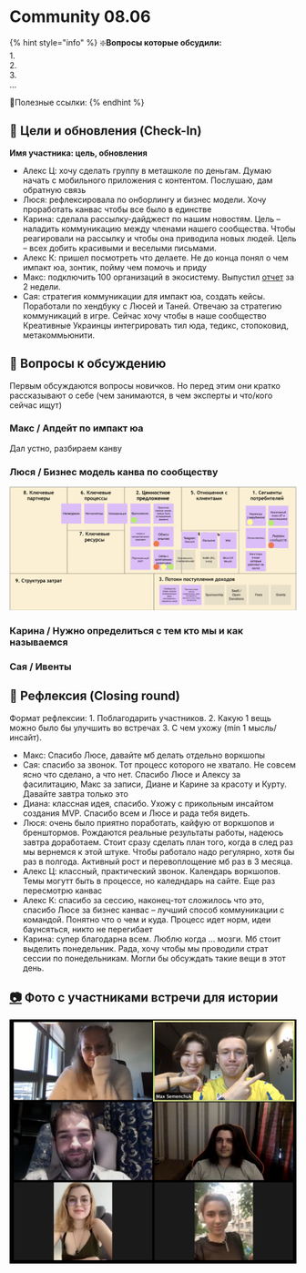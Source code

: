 # Community 08.06

{% hint style="info" %}
❇️**Вопросы которые обсудили:**  
1.  
2.  
3.   
...

🔗Полезные ссылки:
{% endhint %}

## 🎯 Цели и обновления \(Check-In\) <a id="celi-i-apdeity"></a>

**Имя участника: цель, обновления**

* Алекс Ц: хочу сделать группу в меташколе по деньгам. Думаю начать с мобильного приложения с контентом. Послушаю, дам обратную связь
* Люся: рефлексировала по онборлингу и бизнес модели. Хочу проработать канвас чтобы все было в единстве
* Карина: сделала рассылку-дайджест по нашим новостям. Цель – наладить коммуникацию между членами нашего сообщества. Чтобы реагировали на рассылку и чтобы она приводила новых людей. Цель – всех добить красивыми и веселыми письмами.
* Алекс К: пришел посмотреть что делаете. Не до конца понял о чем импакт юа, зонтик, пойму чем помочь и приду
* Макс: подключить 100 организаций в экосистему. Выпустил [отчет](../../onovlennya-ta-zviti.md) за 2 недели.
* Сая: стратегия коммуникации для импакт юа, создать кейсы. Поработали по хендбуку с Люсей и Таней. Отвечаю за стратегию коммуникаций в игре. Сейчас хочу чтобы в наше сообщество Креативные Украинцы интегрировать тил юда, тедикс, стопоковид, метакоммьюнити. 

## 📝 Вопросы к обсуждению <a id="voprosy"></a>

Первым обсуждаются вопросы новичков. Но перед этим они кратко рассказывают о себе \(чем занимаются, в чем эксперты и что/кого сейчас ищут\)

### Макс / Апдейт по импакт юа

Дал устно, разбираем канву

### Люся / Бизнес модель канва по сообществу

![](../../.gitbook/assets/image%20%28113%29.png)

### Карина / Нужно определиться с тем кто мы и как называемся

### Сая / Ивенты

## 🤔 Рефлексия \(Closing round\) <a id="refleksiya"></a>

Формат рефлексии: 1. Поблагодарить участников. 2. Какую 1 вещь можно было бы улучшить во встречах 3. С чем ухожу \(min 1 мысль/инсайт\).

* Макс: Спасибо Люсе, давайте мб делать отдельно воркшопы
* Сая: спасибо за звонок. Тот процесс которого не хватало. Не совсем ясно что сделано, а что нет. Спасибо Люсе и Алексу за фасилитацию, Макс за записи, Диане и Карине за красоту и Курту. Давайте завтра только это
* Диана: классная идея, спасибо. Ухожу с прикольным инсайтом создания MVP. Спасибо всем и Люсе и рада тебя видеть. 
* Люся: очень было приятно поработать, кайфую от воркшопов и бренштормов. Рождаются реальные результаты работы, надеюсь завтра доработаем. Стоит сразу сделать план того, когда в след раз мы вернемся к этой штуке. Чтобы работало надо регулярно, хотя бы раз в полгода. Активный рост и перевоплощение мб раз в 3 месяца.
* Алекс Ц: классный, практический звонок. Календарь воркшопов. Темы могутт быть в процессе, но каледндарь на сайте. Еще раз пересмотрю канвас
* Алекс К: спасибо за сессию, наконец-тот сложилось что это, спасибо Люсе за бизнес канвас – лучший способ коммуникации с командой. Понятно что о чем и куда. Процесс идет норм, идеи баунсяться, никто не перегибает
* Карина: супер благодарна всем. Люблю когда ... мозги. Мб стоит выделить понедельник. Рада, хочу чтобы мы проводили страт сессии по понедельникам. Могли бы обсуждать такие вещи в этот день. 

## [📷](https://emojipedia.org/camera/) Фото с участниками встречи для истории[ ](https://emojipedia.org/camera/)

![](../../.gitbook/assets/image%20%28112%29.png)

